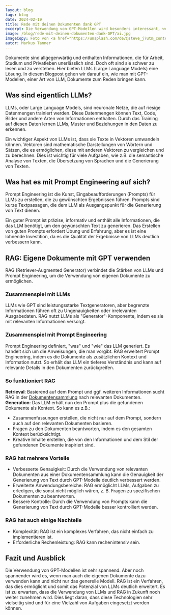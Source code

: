 ```yaml
---
layout: blog
tags: blog
date: 2024-02-19
title: Rede mit deinen Dokumenten dank GPT
excerpt: Die Verwendung von GPT-Modellen wird besonders interessant, wenn man auch eigene Dokumente dazu verwenden kann. In diesem Blogpost erklären wir, wie das geht.
image: /blog/rede-mit-deinen-dokumenten-dank-GPT/ai.jpg
imageCopy: Foto von <a href="https://unsplash.com/de/@steve_j?utm_content=creditCopyText&utm_medium=referral&utm_source=unsplash">Steve Johnson</a> auf <a href="https://unsplash.com/de/fotos/ein-computergeneriertes-bild-des-buchstabens-a-ZPOoDQc8yMw?utm_content=creditCopyText&utm_medium=referral&utm_source=unsplash">Unsplash</a>
autor: Markus Tanner
---
```



Dokumente sind allgegenwärtig und enthalten Informationen, die für Arbeit, Studium und Privatleben unerlässlich sind. Doch oft sind sie schwer zu lesen und zu verstehen. Hier bieten LLMs (Large Language Models) eine Lösung. In diesem Blogpost gehen wir darauf ein, wie man mit GPT-Modellen, einer Art von LLM, Dokumente zum Reden bringen kann.

## Was sind eigentlich LLMs?

LLMs, oder Large Language Models, sind neuronale Netze, die auf riesige Datenmengen trainiert werden. Diese Datenmengen können Text, Code, Bilder und andere Arten von Informationen enthalten. Durch das Training auf diesen Daten lernen LLMs, Muster und Beziehungen in den Daten zu erkennen.

Ein wichtiger Aspekt von LLMs ist, dass sie Texte in Vektoren umwandeln können. Vektoren sind mathematische Darstellungen von Wörtern und Sätzen, die es ermöglichen, diese mit anderen Vektoren zu vergleichen und zu berechnen. Dies ist wichtig für viele Aufgaben, wie z.B. die semantische Analyse von Texten, die Übersetzung von Sprachen und die Generierung von Texten.

## Was hat es mit Prompt Engineering auf sich?

Prompt Engineering ist die Kunst, Eingabeaufforderungen (Prompts) für LLMs zu erstellen, die zu gewünschten Ergebnissen führen. Prompts sind kurze Textpassagen, die dem LLM als Ausgangspunkt für die Generierung von Text dienen.

Ein guter Prompt ist präzise, informativ und enthält alle Informationen, die das LLM benötigt, um den gewünschten Text zu generieren. Das Erstellen von guten Prompts erfordert Übung und Erfahrung, aber es ist eine lohnende Investition, da es die Qualität der Ergebnisse von LLMs deutlich verbessern kann.

## RAG: Eigene Dokumente mit GPT verwenden

RAG (Retriever-Augmented Generator) verbindet die Stärken von LLMs und Prompt Engineering, um die Verwendung von eigenen Dokumente zu ermöglichen.

### Zusammenspiel mit LLMs

LLMs wie GPT sind leistungsstarke Textgeneratoren, aber begrenzte Informationen führen oft zu Ungenauigkeiten oder irrelevanten Ausgabedaten. RAG nutzt LLMs als "Generator"-Komponente, indem es sie mit relevanten Informationen versorgt.

### Zusammenspiel mit Prompt Engineering

Prompt Engineering definiert, "was" und "wie" das LLM generiert. Es handelt sich um die Anweisungen, die man vorgibt. RAG erweitert Prompt Engineering, indem es die Dokumente als zusätzlichen Kontext und Information nutzt. So erhält das LLM ein tieferes Verständnis und kann auf relevante Details in den Dokumenten zurückgreifen.

### So funktioniert RAG

**Retrieval**: Basierend auf dem Prompt und ggf. weiteren Informationen sucht RAG in der [Dokumentensammlung](/funktionen/wissensdatenbanken/) nach relevanten Dokumenten.
**Generation**: Das LLM erhält nun den Prompt plus die gefundenen Dokumente als Kontext. So kann es z.B.:

   - Zusammenfassungen erstellen, die nicht nur auf dem Prompt, sondern auch auf den relevanten Dokumenten basieren.
   - Fragen zu den Dokumenten beantworten, indem es den gesamten Kontext berücksichtigt.
   - Kreative Inhalte erstellen, die von den Informationen und dem Stil der gefundenen Dokumente inspiriert sind.

### RAG hat mehrere Vorteile

- Verbesserte Genauigkeit: Durch die Verwendung von relevanten Dokumenten aus einer Dokumentensammlung kann die Genauigkeit der Generierung von Text durch GPT-Modelle deutlich verbessert werden.
- Erweiterte Anwendungsbereiche: RAG ermöglicht LLMs, Aufgaben zu erledigen, die sonst nicht möglich wären, z. B. Fragen zu spezifischen Dokumenten zu beantworten.
- Bessere Kontrolle: Durch die Verwendung von Prompts kann die Generierung von Text durch GPT-Modelle besser kontrolliert werden.

### RAG hat auch einige Nachteile

- Komplexität: RAG ist ein komplexes Verfahren, das nicht einfach zu implementieren ist.
- Erforderliche Rechenleistung: RAG kann rechenintensiv sein.

## Fazit und Ausblick

Die Verwendung von GPT-Modellen ist sehr spannend. Aber noch spannender wird es, wenn man auch die eigenen Dokumente dazu verwenden kann und nicht nur das generelle Modell. RAG ist ein Verfahren, das dies ermöglicht und somit das Potenzial von LLMs deutlich erweitert. Es ist zu erwarten, dass die Verwendung von LLMs und RAG in Zukunft noch weiter zunehmen wird. Dies liegt daran, dass diese Technologien sehr vielseitig sind und für eine Vielzahl von Aufgaben eingesetzt werden können.
